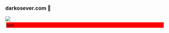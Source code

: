 ### darkosever.com 👋

<img src="https://github-readme-stats.vercel.app/api?username=darkosever&&show_icons=true&title_color=adbabd&icon_color=adbabd&text_color=adbabd&bg_color=22272e">

<div style="width=200px;height=100px;border-radius=25px;border:3px white solid;background-color:red;">test</div>

